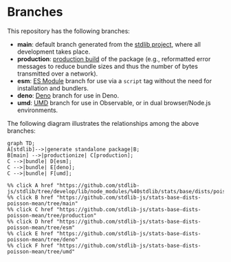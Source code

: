 <!--

@license Apache-2.0

Copyright (c) 2022 The Stdlib Authors.

Licensed under the Apache License, Version 2.0 (the "License");
you may not use this file except in compliance with the License.
You may obtain a copy of the License at

    http://www.apache.org/licenses/LICENSE-2.0

Unless required by applicable law or agreed to in writing, software
distributed under the License is distributed on an "AS IS" BASIS,
WITHOUT WARRANTIES OR CONDITIONS OF ANY KIND, either express or implied.
See the License for the specific language governing permissions and
limitations under the License.

-->

# Branches

This repository has the following branches:

-   **main**: default branch generated from the [stdlib project][stdlib-url], where all development takes place.
-   **production**: [production build][production-url] of the package (e.g., reformatted error messages to reduce bundle sizes and thus the number of bytes transmitted over a network).
-   **esm**: [ES Module][esm-url] branch for use via a `script` tag without the need for installation and bundlers.
-   **deno**: [Deno][deno-url] branch for use in Deno.
-   **umd**: [UMD][umd-url] branch for use in Observable, or in dual browser/Node.js environments.

The following diagram illustrates the relationships among the above branches:

```mermaid
graph TD;
A[stdlib]-->|generate standalone package|B;
B[main] -->|productionize| C[production];
C -->|bundle| D[esm];
C -->|bundle| E[deno];
C -->|bundle| F[umd];

%% click A href "https://github.com/stdlib-js/stdlib/tree/develop/lib/node_modules/%40stdlib/stats/base/dists/poisson/mean"
%% click B href "https://github.com/stdlib-js/stats-base-dists-poisson-mean/tree/main"
%% click C href "https://github.com/stdlib-js/stats-base-dists-poisson-mean/tree/production"
%% click D href "https://github.com/stdlib-js/stats-base-dists-poisson-mean/tree/esm"
%% click E href "https://github.com/stdlib-js/stats-base-dists-poisson-mean/tree/deno"
%% click F href "https://github.com/stdlib-js/stats-base-dists-poisson-mean/tree/umd"
```

[stdlib-url]: https://github.com/stdlib-js/stdlib/tree/develop/lib/node_modules/%40stdlib/stats/base/dists/poisson/mean
[production-url]: https://github.com/stdlib-js/stats-base-dists-poisson-mean/tree/production
[deno-url]: https://github.com/stdlib-js/stats-base-dists-poisson-mean/tree/deno
[umd-url]: https://github.com/stdlib-js/stats-base-dists-poisson-mean/tree/umd
[esm-url]: https://github.com/stdlib-js/stats-base-dists-poisson-mean/tree/esm